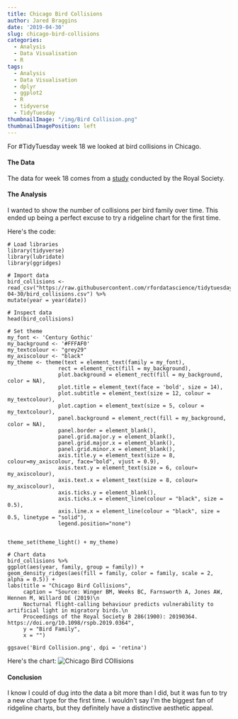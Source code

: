 ```yaml
---
title: Chicago Bird Collisions
author: Jared Braggins
date: '2019-04-30'
slug: chicago-bird-collisions
categories:
  - Analysis
  - Data Visualisation
  - R
tags:
  - Analysis
  - Data Visualisation
  - dplyr
  - ggplot2
  - R
  - tidyverse
  - TidyTuesday
thumbnailImage: "/img/Bird Collision.png"
thumbnailImagePosition: left
---
```


For #TidyTuesday week 18 we looked at bird collisions in Chicago.

#### The Data
The data for week 18 comes from a [study](https://royalsocietypublishing.org/doi/10.1098/rspb.2019.0364) conducted by the Royal Society.

#### The Analysis
I wanted to show the number of collisions per bird family over time. This ended up being a perfect excuse to try a ridgeline chart for the first time.

Here's the code:
  ```
  # Load libraries
library(tidyverse)
library(lubridate)
library(ggridges)

# Import data
bird_collisions <- read_csv("https://raw.githubusercontent.com/rfordatascience/tidytuesday/master/data/2019/2019-04-30/bird_collisions.csv") %>% 
  mutate(year = year(date))

# Inspect data
head(bird_collisions)

# Set theme
my_font <- 'Century Gothic'
my_background <- '#FFFAF0'
my_textcolour <- "grey29"
my_axiscolour <- "black" 
my_theme <- theme(text = element_text(family = my_font),
                  rect = element_rect(fill = my_background),
                  plot.background = element_rect(fill = my_background, color = NA),
                  plot.title = element_text(face = 'bold', size = 14),
                  plot.subtitle = element_text(size = 12, colour = my_textcolour),
                  plot.caption = element_text(size = 5, colour = my_textcolour),
                  panel.background = element_rect(fill = my_background, color = NA),
                  panel.border = element_blank(),
                  panel.grid.major.y = element_blank(),
                  panel.grid.major.x = element_blank(),
                  panel.grid.minor.x = element_blank(),
                  axis.title.y = element_text(size = 8, colour=my_axiscolour, face="bold", vjust = 0.9),
                  axis.text.y = element_text(size = 6, colour= my_axiscolour),
                  axis.text.x = element_text(size = 8, colour= my_axiscolour),
                  axis.ticks.y = element_blank(),
                  axis.ticks.x = element_line(colour = "black", size = 0.5),
                  axis.line.x = element_line(colour = "black", size = 0.5, linetype = "solid"),
                  legend.position="none")


theme_set(theme_light() + my_theme)

# Chart data
bird_collisions %>% 
  ggplot(aes(year, family, group = family)) +
  geom_density_ridges(aes(fill = family, color = family, scale = 2, alpha = 0.5)) + 
  labs(title = "Chicago Bird Collisions",
       caption = "Source: Winger BM, Weeks BC, Farnsworth A, Jones AW, Hennen M, Willard DE (2019)\n
       Nocturnal flight-calling behaviour predicts vulnerability to artificial light in migratory birds.\n
       Proceedings of the Royal Society B 286(1900): 20190364. https://doi.org/10.1098/rspb.2019.0364",
       y = "Bird Family",
       x = "")

ggsave('Bird Collision.png', dpi = 'retina')

  ```
  
Here's the chart:
<img src="/img/Bird Collision.png" title="Chicago Bird COllisions"/>

#### Conclusion
I know I could of dug into the data a bit more than I did, but it was fun to try a new chart type for the first time. I wouldn't say I'm the biggest fan of ridgeline charts, but they definitely have a distinctive aesthetic appeal.